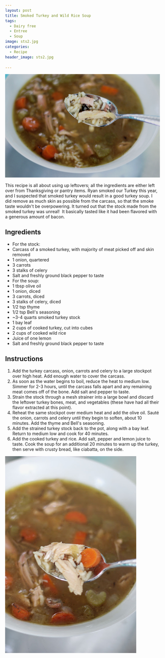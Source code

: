 ```yaml
---
layout: post
title: Smoked Turkey and Wild Rice Soup
tags:
  - Dairy free
  - Entree
  - Soup
image: sts2.jpg
categories:
  - Recipe
header_image: sts2.jpg

---
```


![Image of Smoked Turkey and Wild Rice Soup.](/upload/sts2.jpg)

This recipe is all about using up leftovers; all the ingredients are either left over from Thanksgiving or pantry items. Ryan smoked our Turkey this year, and I suspected that smoked turkey would result in a good turkey soup. I did remove as much skin as possible from the carcass, so that the smoke taste wouldn't be overpowering. It turned out that the stock made from the smoked turkey was unreal!  It basically tasted like it had been flavored with a generous amount of bacon.

## Ingredients

- For the stock:
- Carcass of a smoked turkey, with majority of meat picked off and skin removed
- 1 onion, quartered
- 3 carrots
- 3 stalks of celery
- Salt and freshly ground black pepper to taste
- For the soup:
- 1 tbsp olive oil
- 1 onion, diced
- 3 carrots, diced
- 3 stalks of celery, diced
- 1/2 tsp thyme
- 1/2 tsp Bell's seasoning
- ~3-4 quarts smoked turkey stock
- 1 bay leaf
- 2 cups of cooked turkey, cut into cubes
- 2 cups of cooked wild rice
- Juice of one lemon
- Salt and freshly ground black pepper to taste

## Instructions

1. Add the turkey carcass, onion, carrots and celery to a large stockpot over high heat. Add enough water to cover the carcass.
1. As soon as the water begins to boil, reduce the heat to medium low. Simmer for 2-3 hours, until the carcass falls apart and any remaining meat comes off of the bone. Add salt and pepper to taste. 
1. Strain the stock through a mesh strainer into a large bowl and discard the leftover turkey bones, meat, and vegetables (these have had all their flavor extracted at this point).
1. Reheat the same stockpot over medium heat and add the olive oil. Sauté the onion, carrots and celery until they begin to soften, about 10 minutes. Add the thyme and Bell's seasoning. 
1. Add the strained turkey stock back to the pot, along with a bay leaf. Return to medium low and cook for 40 minutes. 
1. Add the cooked turkey and rice. Add salt, pepper and lemon juice to taste. Cook the soup for an additional 20 minutes to warm up the turkey, then serve with crusty bread, like ciabatta, on the side.





![Image of Smoked Turkey and Wild Rice Soup.](/upload/sts1.jpg)